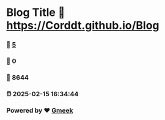 # Blog Title :link: https://Corddt.github.io/Blog 
### :page_facing_up: [5](https://Corddt.github.io/Blog/tag.html) 
### :speech_balloon: 0 
### :hibiscus: 8644 
### :alarm_clock: 2025-02-15 16:34:44 
### Powered by :heart: [Gmeek](https://github.com/Meekdai/Gmeek)

